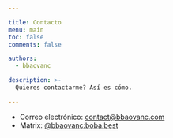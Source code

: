```yaml
---

title: Contacto
menu: main
toc: false
comments: false

authors:
  - bbaovanc

description: >-
  Quieres contactarme? Así es cómo.

---
```


- Correo electrónico: [contact@bbaovanc.com](mailto:contact@bbaovanc.com)
- Matrix: [@bbaovanc:boba.best](https://matrix.to/#/@bbaovanc:boba.best)
